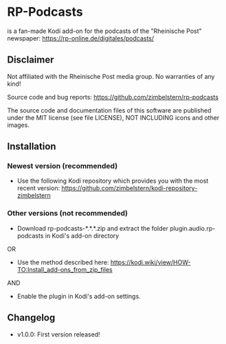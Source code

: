 # RP-Podcasts

is a fan-made Kodi add-on for the podcasts of the "Rheinische Post" newspaper:
https://rp-online.de/digitales/podcasts/

## Disclaimer

Not affiliated with the Rheinische Post media group. No warranties of any kind!

Source code and bug reports: https://github.com/zimbelstern/rp-podcasts

The source code and documentation files of this software are published under the MIT license (see file LICENSE), NOT INCLUDING icons and other images.

## Installation
### Newest version (recommended)
- Use the following Kodi repository which provides you with the most recent version: https://github.com/zimbelstern/kodi-repository-zimbelstern

### Other versions (not recommended)
- Download rp-podcasts-\*.\*.\*.zip and extract the folder plugin.audio.rp-podcasts in Kodi's add-on directory

OR
- Use the method described here: https://kodi.wiki/view/HOW-TO:Install_add-ons_from_zip_files

AND
- Enable the plugin in Kodi's add-on settings.

## Changelog
- v1.0.0: First version released!


